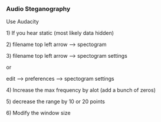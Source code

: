 ### Audio Steganography

Use Audacity

1\) If you hear static \(most likely data hidden\)

2\) filename top left arrow --&gt; spectogram

3\) filename top left arrow --&gt; spectogram settings 

or

edit --&gt; preferences --&gt; spectogram settings

4\) Increase the max frequency by alot \(add a bunch of zeros\)

5\) decrease the range by 10 or 20 points

6\) Modify the window size



